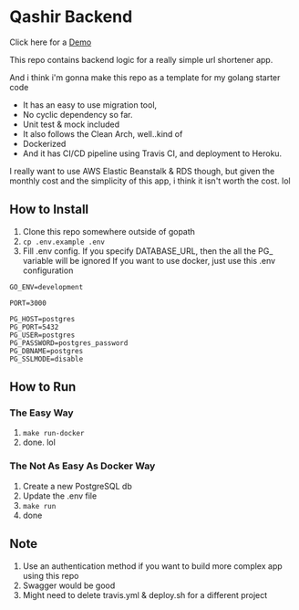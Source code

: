 # Qashir Backend 
Click here for a [Demo](https://qashir.ranggarifqi.com)

This repo contains backend logic for a really simple url shortener app.

And i think i'm gonna make this repo as a template for my golang starter code

* It has an easy to use migration tool, 
* No cyclic dependency so far.
* Unit test & mock included
* It also follows the Clean Arch, well..kind of
* Dockerized
* And it has CI/CD pipeline using Travis CI, and deployment to Heroku.

I really want to use AWS Elastic Beanstalk & RDS though, but given the monthly cost and the simplicity of this app, i think it isn't worth the cost. lol

## How to Install
1. Clone this repo somewhere outside of gopath
2. `cp .env.example .env`
3. Fill .env config. If you specify DATABASE_URL, then the all the PG_ variable will be ignored
If you want to use docker, just use this .env configuration
```
GO_ENV=development

PORT=3000

PG_HOST=postgres
PG_PORT=5432
PG_USER=postgres
PG_PASSWORD=postgres_password
PG_DBNAME=postgres
PG_SSLMODE=disable
```

## How to Run
### The Easy Way
1. `make run-docker`
2. done. lol

### The Not As Easy As Docker Way
1. Create a new PostgreSQL db
2. Update the .env file
3. `make run`
4. done

## Note
1. Use an authentication method if you want to build more complex app using this repo
2. Swagger would be good
3. Might need to delete travis.yml & deploy.sh for a different project